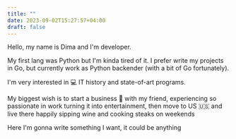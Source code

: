 ```yaml
---
title: ""
date: 2023-09-02T15:27:57+04:00
draft: false
---
```


Hello, my name is Dima and I'm developer.

My first lang was Python but I'm kinda tired of it. I prefer write my projects in Go, but currently work as Python backender (with a bit of Go fortunately).

I'm very interested in 💻 IT history and state-of-art programs.

My biggest wish is to start a business 💸 with my friend, experiencing so passionate in work turning it into entertainment, then move to US 🇺🇸 and live there happily sipping wine and cooking steaks on weekends

Here I'm gonna write something I want, it could be anything